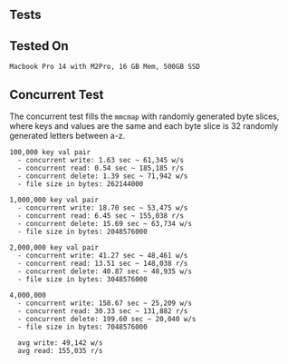 ## Tests


## Tested On

```
Macbook Pro 14 with M2Pro, 16 GB Mem, 500GB SSD
```


## Concurrent Test

The concurrent test fills the `mmcmap` with randomly generated byte slices, where keys and values are the same and each byte slice is 32 randomly generated letters between a-z.


```
100,000 key val pair
  - concurrent write: 1.63 sec ~ 61,345 w/s
  - concurrent read: 0.54 sec ~ 185,185 r/s
  - concurrent delete: 1.39 sec ~ 71,942 w/s
  - file size in bytes: 262144000

1,000,000 key val pair
  - concurrent write: 18.70 sec ~ 53,475 w/s
  - concurrent read: 6.45 sec ~ 155,038 r/s
  - concurrent delete: 15.69 sec ~ 63,734 w/s
  - file size in bytes: 2048576000

2,000,000 key val pair
  - concurrent write: 41.27 sec ~ 48,461 w/s
  - concurrent read: 13.51 sec ~ 148,038 r/s
  - concurrent delete: 40.87 sec ~ 48,935 w/s
  - file size in bytes: 3048576000

4,000,000
  - concurrent write: 158.67 sec ~ 25,209 w/s
  - concurrent read: 30.33 sec ~ 131,882 r/s
  - concurrent delete: 199.60 sec ~ 20,040 w/s
  - file size in bytes: 7048576000

  avg write: 49,142 w/s
  avg read: 155,035 r/s
```